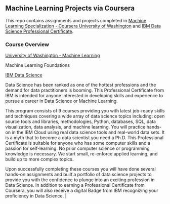 Machine Learning Projects via Coursera
---

This repo contains assignments and projects completed in [Machine Learning Specialization - Coursera University of Washington](https://www.coursera.org/specializations/machine-learning) and [IBM Data Science Professional Certificate](https://www.coursera.org/professional-certificates/ibm-data-science).

### Course Overview

 [University of Washington - Machine Learning](https://github.com/jdmarti2/Machine-Learning-Practice/tree/master/U-of-Washington) 
 
 Machine Learning Foundations 
 
[IBM Data Science](https://github.com/jdmarti2/Machine-Learning-Practice/tree/master/IBM-ML-with-Python)  

Data Science has been ranked as one of the hottest professions and the demand for data practitioners is booming. This Professional Certificate from IBM is intended for anyone interested in developing skills and experience to pursue a career in Data Science or Machine Learning. 

This program consists of 9 courses providing you with latest job-ready skills and techniques covering a wide array of data science topics including: open source tools and libraries, methodologies, Python, databases, SQL, data visualization, data analysis, and machine learning. You will practice hands-on in the IBM Cloud using real data science tools and real-world data sets. 
It is a myth that to become a data scientist you need a Ph.D. This Professional Certificate is suitable for anyone who has some computer 
skills and a passion for self-learning. No prior computer science or programming knowledge is necessary. We start small, re-enforce applied learning, and build up to more complex topics. 

Upon successfully completing these courses you will have done several hands-on assignments and built a portfolio of data science projects to provide you with the confidence to plunge into an exciting profession in Data Science. In addition to earning a Professional Certificate from Coursera, you will also receive a digital Badge from IBM recognizing your proficiency in Data Science. |



